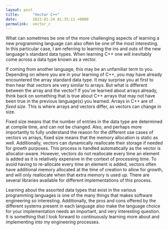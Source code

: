 ```yaml
---
layout: post
title:      "Vector C++"
date:       2022-01-24 01:35:11 +0000
permalink:  vector_c
---
```



What can sometimes be one of the more challenging aspects of learning a new programming language can also often be one of the most interesting. In this particular case, I am referring to learning the ins and outs of the new language's standard data types. When learning C++ one will inevitably come across a data type known as a vector.

If coming from another language, this may be an unfamiliar term to you. Depending on where you are in your learning of C++, you may have already encountered the array standard data type. It may surprise you at first to then hear that vectors are very similar to arrays. But what is different between the array and the vector? If you've learned about arrays already, think back on something that is true about C++ arrays that may not have been true in the previous language(s) you learned. Arrays in C++ are of *fixed size*. This is where arrays and vectors differ, as vectors can change in size.

Fixed size means that the number of entries in the data type are determined at compile time, and can not be changed. Also, and perhaps more importantly to fully understand the reason for the different use cases of vectors vs arrays, fixed size means that the memory allocation is static as well. Additionally, vectors can dynamically reallocate their storage if needed for growth purposes. This process is handled automatically as the vector is allocator-aware. However, vectors do not reallocate every time an element is added as it is relatively expensive in the context of processing time. To avoid having to re-allocate every time an element is added, vectors often have additional memory allocated at the time of creation to allow for growth, and will only reallocate when that extra memory is used up. There are several libraries available for different implementations of this process.

Learning about the assorted data types that exist in the various programming languages is one of the many things that makes software engineering so interesting. Additionally, the pros and cons offered by the different systems present in each language also make the language choice for your implementation needs an important, and very interesting question. It is something that I look forward to continuously learning more about and implementing into my engineering processes. 


